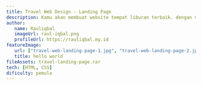 ```yaml
---
title: Travel Web Design - Landing Page
description: Kamu akan membuat website tempat liburan terbaik. dengan menggunakan HTML dan CSS, kamu juga bisa membuatnya menjadi Responsive agar bisa di akses di device manapun.
author:
   name: Rauliqbal
   imageUrl: raul-iqbal.png
   profileUrl: https://rauliqbal.my.id
featureImage:
   url: ["travel-web-landing-page-1.jpg", "travel-web-landing-page-2.jpg"]
   title: hello world
fileAssets: travel-landing-page.rar
tech: [HTML, CSS]
dificulty: pemula
---
```


